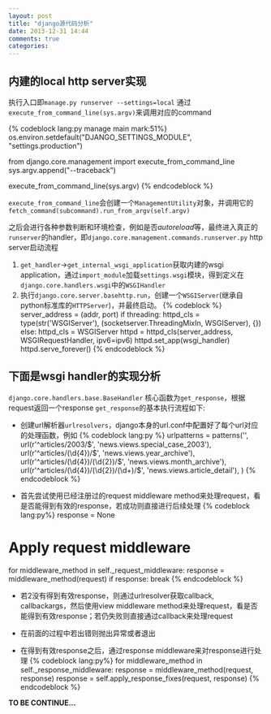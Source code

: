 ```yaml
---
layout: post
title: "django源代码分析"
date: 2013-12-31 14:44
comments: true
categories:
---
```


内建的local http server实现
-------------------------

执行入口即`manage.py runserver --settings=local`
通过`execute_from_command_line(sys.argv)`来调用对应的command

{% codeblock lang:py manage main mark:51%}
os.environ.setdefault("DJANGO_SETTINGS_MODULE", "settings.production")

from django.core.management import execute_from_command_line
sys.argv.append("--traceback")

execute_from_command_line(sys.argv)
{% endcodeblock %}

`execute_from_command_line`会创建一个`ManagementUtility`对象，并调用它的
`fetch_command(subcommand).run_from_argv(self.argv)`

之后会进行各种参数判断和环境检查，例如是否*autoreload*等，最终进入真正的`runserver`的handler，即`django.core.management.commands.runserver.py`
http server启动流程
1. `get_handler`->`get_internal_wsgi_application`获取内建的wsgi application，通过`import_module`加载`settings.wsgi`模块，得到定义在`django.core.handlers.wsgi`中的`WSGIHandler`
2. 执行`django.core.server.basehttp.run`，创建一个`WSGIServer`(继承自python标准库的`HTTPServer`)，并最终启动。
{% codeblock %}
server_address = (addr, port)
if threading:
    httpd_cls = type(str('WSGIServer'), (socketserver.ThreadingMixIn, WSGIServer), {})
else:
    httpd_cls = WSGIServer
httpd = httpd_cls(server_address, WSGIRequestHandler, ipv6=ipv6)
httpd.set_app(wsgi_handler)
httpd.serve_forever()
{% endcodeblock %}

下面是wsgi handler的实现分析
------------------------------
`django.core.handlers.base.BaseHandler`
核心函数为`get_response`，根据request返回一个response
`get_response`的基本执行流程如下:

* 创建url解析器`urlresolvers`，django本身的url.conf中配置好了每个url对应的处理函数，例如
{% codeblock lang:py %}
urlpatterns = patterns('',
    url(r'^articles/2003/$', 'news.views.special_case_2003'),
    url(r'^articles/(\d{4})/$', 'news.views.year_archive'),
    url(r'^articles/(\d{4})/(\d{2})/$', 'news.views.month_archive'),
    url(r'^articles/(\d{4})/(\d{2})/(\d+)/$', 'news.views.article_detail'),
)
{% endcodeblock %}

* 首先尝试使用已经注册过的request middleware method来处理request，看是否能得到有效的response，若成功则直接进行后续处理
{% codeblock lang:py%}
response = None
# Apply request middleware
for middleware_method in self._request_middleware:
    response = middleware_method(request)
    if response:
        break
{% endcodeblock %}

* 若2没有得到有效response，则通过urlresolver获取callback, callbackargs，然后使用view middleware method来处理request，看是否能得到有效response；若仍失败则直接通过callback来处理request

* 在前面的过程中若出错则抛出异常或者退出

* 在得到有效response之后，通过response middleware来对response进行处理
{% codeblock lang:py%}
for middleware_method in self._response_middleware:
    response = middleware_method(request, response)
response = self.apply_response_fixes(request, response)
{% endcodeblock %}


**TO BE CONTINUE...**